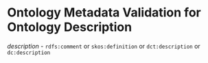 # Ontology Metadata Validation for Ontology Description

*description* - ``rdfs:comment`` or ``skos:definition`` or ``dct:description`` or ``dc:description``
